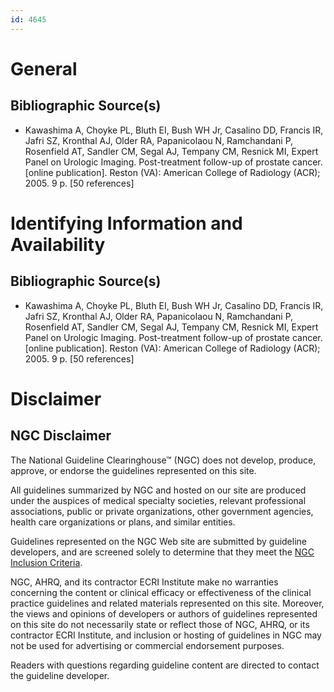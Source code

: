 ```yaml
---
id: 4645
---
```


# General

## Bibliographic Source(s)

- Kawashima A, Choyke PL, Bluth EI, Bush WH Jr, Casalino DD, Francis IR, Jafri SZ, Kronthal AJ, Older RA, Papanicolaou N, Ramchandani P, Rosenfield AT, Sandler CM, Segal AJ, Tempany CM, Resnick MI, Expert Panel on Urologic Imaging. Post-treatment follow-up of prostate cancer. [online publication]. Reston (VA): American College of Radiology (ACR); 2005. 9 p. [50 references]

# Identifying Information and Availability

## Bibliographic Source(s)

- Kawashima A, Choyke PL, Bluth EI, Bush WH Jr, Casalino DD, Francis IR, Jafri SZ, Kronthal AJ, Older RA, Papanicolaou N, Ramchandani P, Rosenfield AT, Sandler CM, Segal AJ, Tempany CM, Resnick MI, Expert Panel on Urologic Imaging. Post-treatment follow-up of prostate cancer. [online publication]. Reston (VA): American College of Radiology (ACR); 2005. 9 p. [50 references]

# Disclaimer

## NGC Disclaimer

The National Guideline Clearinghouse™ (NGC) does not develop, produce, approve, or endorse the guidelines represented on this site.

All guidelines summarized by NGC and hosted on our site are produced under the auspices of medical specialty societies, relevant professional associations, public or private organizations, other government agencies, health care organizations or plans, and similar entities.

Guidelines represented on the NGC Web site are submitted by guideline developers, and are screened solely to determine that they meet the [NGC Inclusion Criteria](/help-and-about/summaries/inclusion-criteria).

NGC, AHRQ, and its contractor ECRI Institute make no warranties concerning the content or clinical efficacy or effectiveness of the clinical practice guidelines and related materials represented on this site. Moreover, the views and opinions of developers or authors of guidelines represented on this site do not necessarily state or reflect those of NGC, AHRQ, or its contractor ECRI Institute, and inclusion or hosting of guidelines in NGC may not be used for advertising or commercial endorsement purposes.

Readers with questions regarding guideline content are directed to contact the guideline developer.

